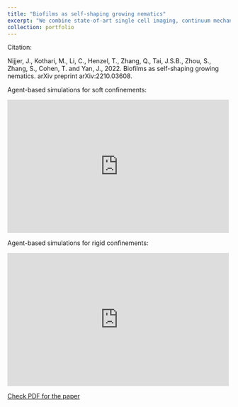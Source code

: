 ```yaml
---
title: "Biofilms as self-shaping growing nematics"
excerpt: "We combine state-of-art single cell imaging, continuum mechanics, and agent-based modeling to systematically investigate the growth dynamics of 3D E. coli biofilms. <br/><img src='/images/biofilm_nature_physics_fig_1.png'>"
collection: portfolio
---
```

Citation:

Nijjer, J., Kothari, M., Li, C., Henzel, T., Zhang, Q., Tai, J.S.B., Zhou, S., Zhang, S., Cohen, T. and Yan, J., 2022. Biofilms as self-shaping growing nematics. arXiv preprint arXiv:2210.03608.

Agent-based simulations for soft confinements:
<iframe width="500" height="300" src="http://lichanghao.github.io/files/biofilm_3d_soft.mp4" frameborder="0" allowfullscreen></iframe>

Agent-based simulations for rigid confinements:
<iframe width="500" height="300" src="http://lichanghao.github.io/files/biofilm_3d_rigid.mp4" frameborder="0" allowfullscreen></iframe>


[Check PDF for the paper](http://lichanghao.github.io/files/Biofilms_as_self-shaping_growing_nematics.pdf)
